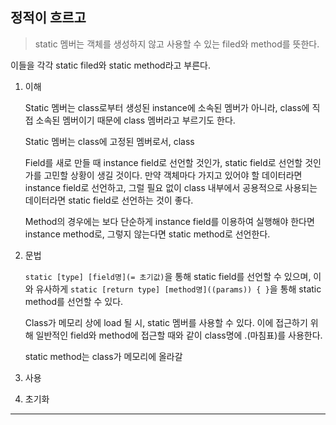 ## 정적이 흐르고

> static 멤버는 객체를 생성하지 않고 사용할 수 있는 filed와 method를 뜻한다.

이들을 각각 static filed와 static method라고 부른다.

1. 이해

   Static 멤버는 class로부터 생성된 instance에 소속된 멤버가 아니라, class에 직접 소속된 멤버이기 때문에 class 멤버라고 부르기도 한다.

   Static 멤버는 class에 고정된 멤버로서, class

   Field를 새로 만들 때 instance field로 선언할 것인가, static field로 선언할 것인가를 고민할 상황이 생길 것이다. 만약 객체마다 가지고 있어야 할 데이터라면 instance field로 선언하고, 그럴 필요 없이 class 내부에서 공용적으로 사용되는 데이터라면 static field로 선언하는 것이 좋다.

   Method의 경우에는 보다 단순하게 instance field를 이용하여 실행해야 한다면 instance method로, 그렇지 않는다면 static method로 선언한다.

2. 문법

   `static [type] [field명](= 초기값)`을 통해 static field를 선언할 수 있으며, 이와 유사하게 `static [return type] [method명]((params)) { }`을 통해 static method를 선언할 수 있다.

   Class가 메모리 상에 load 될 시, static 멤버를 사용할 수 있다. 이에 접근하기 위해 일반적인 field와 method에 접근할 때와 같이 class명에 .(마침표)를 사용한다.

   static method는 class가 메모리에 올라갈

3. 사용

4. 초기화

---
